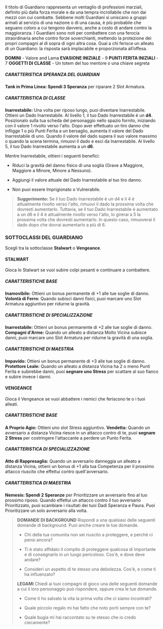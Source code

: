 Il titolo di Guardiano rappresenta un ventaglio di professioni marziali, definito più dalla forza morale e da una tempra incrollabile che non dai mezzi con cui combatte. Sebbene molti Guardiani si uniscano a gruppi armati al servizio di una nazione o di una causa, è più probabile che seguano coloro a cui tengono davvero, anche a costo di andare contro la maggioranza. I Guardiani sono noti per combattere con una ferocia straordinaria anche contro forze soverchianti, mettendo la protezione dei propri compagni al di sopra di ogni altra cosa. Guai a chi ferisce un alleato di un Guardiano: la risposta sarà implacabile e proporzionata all’offesa.

**DOMINI** - Valore and Lama
**EVASIONE INIZIALE** - 9
**PUNTI FERITA INIZIALI** - 7
**OGGETTI DI CLASSE** - Un totem del tuo mentore o una chiave segreta

##### CARATTERISTICA SPERANZA DEL GUARDIAN
**Tank  in Prima Linea: Spendi 3 Speranza** per riparare 2 Slot Armatura.

##### CARATTERISTICA DI CLASSE
**Inarrestabile:** Una volta per riposo lungo, puoi diventare Inarrestabile. Ottieni un Dado Inarrestabile. Al livello 1, il tuo Dado Inarrestabile è un **d4**. Posizionalo sulla tua scheda del personaggio nello spazio fornito, iniziando con il valore 1 rivolto verso l'alto. Dopo aver effettuato un tiro danno che infligge 1 o più Punti Ferita a un bersaglio, aumenta il valore del Dado Inarrestabile di uno. Quando il valore del dado supera il suo valore massimo o quando la scena termina, rimuovi il dado e esci da Inarrestabile. Al livello 5, il tuo Dado Inarrestabile aumenta a un **d6**.

Mentre Inarrestabile, ottieni i seguenti benefici:

- Riduci la gravità del danno fisico di una soglia (Grave a Maggiore, Maggiore a Minore, Minore a Nessuno).

- Aggiungi il valore attuale del Dado Inarrestabile al tuo tiro danno.

- Non puoi essere Imprigionato o Vulnerabile.

> **Suggerimento:** Se il tuo Dado Inarrestabile è un d4 e il 4 è attualmente rivolto verso l'alto, rimuovi il dado la prossima volta che dovresti aumentarlo. Tuttavia, se il tuo Dado Inarrestabile è aumentato a un d6 e il 4 è attualmente rivolto verso l'alto, lo girerai a 5 la prossima volta che dovresti aumentarlo. In questo caso, rimuoverai il dado dopo che dovrai aumentarlo a più di 6.

### SOTTOCLASSI DEL GUARDIANO
Scegli tra la sottoclasse **Stalwart** o **Vengeance**.

#### STALWART
Gioca lo Stalwart se vuoi subire colpi pesanti e continuare a combattere.

##### CARATTERISTICHE BASE
**Inamovibile:** Ottieni un bonus permanente di +1 alle tue soglie di danno.
**Volontà di Ferro:** Quando subisci danni fisici, puoi marcare uno Slot Armatura aggiuntivo per ridurne la gravità.

##### CARATTERISTICHE DI SPECIALIZZAZIONE
**Inarrestabile:** Ottieni un bonus permanente di +2 alle tue soglie di danno.
**Compagni d'Arme:** Quando un alleato a distanza Molto Vicina subisce danni, puoi marcare uno Slot Armatura per ridurne la gravità di una soglia.

##### CARATTERISTICHE DI MAESTRIA
**Impavido:** Ottieni un bonus permanente di +3 alle tue soglie di danno.
**Protettore Leale:** Quando un alleato a distanza Vicina ha 2 o meno Punti Ferita e subirebbe danni, puoi **segnare uno Stress** per scattare al suo fianco e subire invece i danni.

#### VENGEANCE
Gioca il Vengeance se vuoi abbattere i nemici che feriscono te o i tuoi alleati.

##### CARATTERISTICHE BASE
**A Proprio Agio:** Ottieni uno slot Stress aggiuntivo.
**Vendetta:** Quando un avversario a distanza Vicina riesce in un attacco contro di te, puoi **segnare 2 Stress** per costringere l'attaccante a perdere un Punto Ferita.

##### CARATTERISTICA DI SPECIALIZZAZIONE
**Atto di Rappresaglia:** Quando un avversario danneggia un alleato a distanza Vicina, ottieni un bonus di +1 alla tua Competenza per il prossimo attacco riuscito che effettui contro quell'avversario.

##### CARATTERISTICA DI MAESTRIA
**Nemesis: Spendi 2 Speranze** per Prioritizzare un avversario fino al tuo prossimo riposo. Quando effettui un attacco contro il tuo avversario Prioritizzato, puoi scambiare i risultati dei tuoi Dadi Speranza e Paura. Puoi Prioritizzare un solo avversario alla volta.

> **DOMANDE DI BACKGROUND**
> Rispondi a una qualsiasi delle seguenti domande di background. Puoi anche creare le tue domande.
> 
> - Chi della tua comunita non sei riuscito a proteggere, e perché ci pensi ancora?
> 
> - Ti è stato affidato il compito di proteggere qualcosa di importante e di consegnarlo in un luogo pericoloso. Cos'è, e dove deve andare?
> 
> - Consideri un aspetto di te stesso una debolezza. Cos'è, e come ti ha influenzato?
> 
> **LEGAMI**
> Chiedi ai tuoi compagni di gioco una delle seguenti domande a cui il loro personaggio può rispondere, oppure crea le tue domande.
> 
> - Come ti ho salvato la vita la prima volta che ci siamo incontrati?
> 
> - Quale piccolo regalo mi hai fatto che noto porti sempre con te?
> 
> - Quale bugia mi hai raccontato su te stesso che io credo ciecamente?